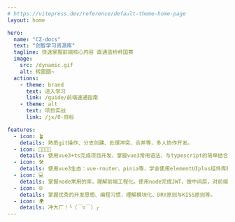 ```yaml
---
# https://vitepress.dev/reference/default-theme-home-page
layout: home

hero:
  name: "CZ-docs"
  text: "创智学习资源库"
  tagline: 快速掌握前端核心内容 直通蓝桥杯国赛
  image:
    src: /dynamic.gif
    alt: 转圈圈~
  actions:
    - theme: brand
      text: 进入学习
      link: /guide/前端速通指南
    - theme: alt
      text: 项目实战
      link: /jx/0-目标

features:
  - icon: 🪴
    details: 熟悉git操作、分支创建、处理冲突、合并等，多人协作开发。
  - icon: 👨‍👩‍👧‍👦
    details: 使用vue3+ts完成项目开发，掌握vue3常用语法、与typescript的简单结合、学会组件化开发的思想。
  - icon: 🛠️
    details: 使用vue3生态：vue-router、pinia等，学会使用elementUIplus组件库构建各种常用页面布局。
  - icon: 💻
    details: 掌握node常用的库，理解前端工程化。使用node完成JWT，做中间层，对前端请求做拦截。
  - icon: 🌐
    details: 掌握优秀的开发思想、编程习惯，理解模块化、DRY原则与KISS原则等。
  - icon: 🌍
    details: 冲大厂！╰（￣▽￣）╭
---
```



<script setup>
if (!window.created && document.body.clientWidth >= 750) {
    createImage();
}
window.created = true;


function createImage() {
//     const img = document.createElement('img');
//     img.src = '/dls.jpg';
// // const el = document.querySelector('.content-body');
// // const { width, right } = el ? el.getBoundingClientRect() : { width: 0, right: 50 };
// // const pos = right - width;


//     Object.assign(img.style, {
//         position: 'fixed',
//         bottom: '0px',
//         right: '20px',
//         width: '100px',
//         height: 'auto',
//         zIndex: '10000',
//         transform: 'rotateY(180deg)'
//     });
//     document.body.appendChild(img);
}


const authorMap = {
    'course': 'Huanxiaomang',
    'jx': 'Huanxiaomang hakurei77',

}


const default_author = 'Huanxiaomang';

const _historyWrap = function (type) {
    const orig = history[type];
    const e = new Event(type);
    return function () {
        const rv = orig.apply(this, arguments);
        e.arguments = arguments;
        window.dispatchEvent(e);
        return rv;
    };
};
history.pushState = _historyWrap('pushState');
history.replaceState = _historyWrap('replaceState');

window.addEventListener('pushState', function (e) {
    handleRouteChange();

});

window.addEventListener('replaceState', function (e) {
    handleRouteChange();

});

window.addEventListener('popstate', function (event) {
    // 处理路由变化
    handleRouteChange();
});


// 初始化页面时的路由处理
handleRouteChange();

// 处理路由变化的函数
function handleRouteChange() {
    // 获取当前路由
    let currentRoute = window.location.href;
    for (const key in authorMap) {
        if (currentRoute.includes(key)) {
            setAuthorText(authorMap[key]);
        } else {
            setAuthorText(default_author);
        }
    }


}

function setAuthorText(text) {
    const btn = document.querySelector('.edit-link-button');

    if (btn) {
        btn.innerText = `作者：${text}`;
    }
}


</script>
